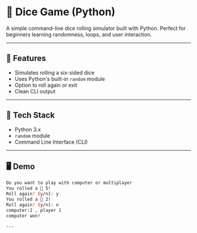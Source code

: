 # 🎲 Dice Game (Python)

A simple command-line dice rolling simulator built with Python. Perfect for beginners learning randomness, loops, and user interaction.

---

## 🚀 Features

- Simulates rolling a six-sided dice
- Uses Python's built-in `random` module
- Option to roll again or exit
- Clean CLI output

---

## 🧠 Tech Stack

- Python 3.x
- `random` module
- Command Line Interface (CLI)

---

## 🖥️ Demo

```bash
Do you want to play with computer or multiplayer
You rolled a 🎲 5!
Roll again? (y/n): y
You rolled a 🎲 2!
Roll again? (y/n): n
computer:2 , player 1
computer won!

---


